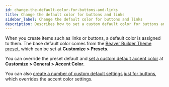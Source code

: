 ```yaml
---
id: change-the-default-color-for-buttons-and-links
title: Change the default color for buttons and links
sidebar_label: Change the default color for buttons and links
description: Describes how to set a custom default color for buttons and links in Beaver Builder Theme, which applies to Beaver Builder layouts.
---
```


When you create items such as links or buttons, a default color is assigned to them. The base default color comes from the [Beaver Builder Theme preset](/bb-theme/customizer-settings/presets.md), which can be set at **Customize > Presets**.

You can override the preset default and [set a custom default accent color](/bb-theme/customizer-settings/general.md/#accent-color) at **Customize > General > Accent Color**.

You can also [create a number of custom default settings just for buttons](/bb-theme/defaults-for-styles/links/set-global-default-button-styles.md), which overrides the accent color settings.

